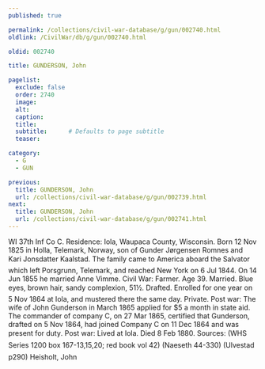 ```yaml
---
published: true

permalink: /collections/civil-war-database/g/gun/002740.html
oldlink: /CivilWar/db/g/gun/002740.html

oldid: 002740

title: GUNDERSON, John

pagelist:
  exclude: false
  order: 2740
  image: 
  alt:
  caption:
  title:
  subtitle:      # Defaults to page subtitle
  teaser:

category: 
  - G 
  - GUN

previous:
  title: GUNDERSON, John
  url: /collections/civil-war-database/g/gun/002739.html  
next:
  title: GUNDERSON, John
  url: /collections/civil-war-database/g/gun/002741.html   
---
```

WI 37th Inf Co C. Residence: Iola, Waupaca County, Wisconsin. Born 12 Nov 1825 in Holla, Telemark, Norway, son of Gunder J&oslash;rgensen Romnes and Kari Jonsdatter Kaalstad. The family came to America aboard the &#147;Salvator&#148; which left Porsgrunn, Telemark, and reached New York on 6 Jul 1844. On 14 Jun 1855 he married Anne Vimme. Civil War: Farmer. Age 39. Married. Blue eyes, brown hair, sandy complexion, 5&#146;1&frac12;&#148;. Drafted. Enrolled for one year on 5 Nov 1864 at Iola, and mustered there the same day. Private. Post war: The wife of John Gunderson in March 1865 applied for $5 a month in state aid. The commander of company C, on 27 Mar 1865, certified that Gunderson, drafted on 5 Nov 1864, had joined Company C on 11 Dec 1864 and was &#147;present for duty&#148;. Post war: Lived at Iola. Died 8 Feb 1880. Sources: (WHS Series 1200 box 167-13,15,20; red book vol 42) (Naeseth &#146;44-330) (Ulvestad p290) &#147;Heisholt, John&#148;